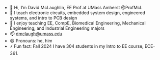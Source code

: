 - 👋 Hi, I’m David McLaughlin, EE Prof at UMass Amherst @ProfMcL
- 👀 I teach electronic circuits, embedded system design, engineered systems, and intro to PCB design
- 🌱 I enjoy teaching  EE, CompE, Biomedical Engineering, Mechanical Engineering, and Industrial Engineering majors
- 📫 dmclaugh@umass.edu
- 😄 Pronouns: he, him
- ⚡ Fun fact: Fall 2024 I have 304 students in my Intro to EE course, ECE-361. 

<!---
ProfMcL/ProfMcL is a ✨ special ✨ repository because its `README.md` (this file) appears on your GitHub profile.
You can click the Preview link to take a look at your changes.
--->
